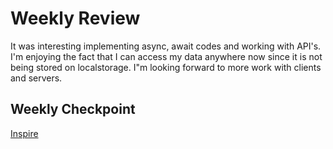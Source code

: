 # Weekly Review

It was interesting implementing async, await codes and working with API's. I'm enjoying the fact that I can access my data anywhere now since it is not being stored on localstorage. I"m looking forward to more work with clients and servers. 

## Weekly Checkpoint

[Inspire](https://derekshain.github.io/inspire/)